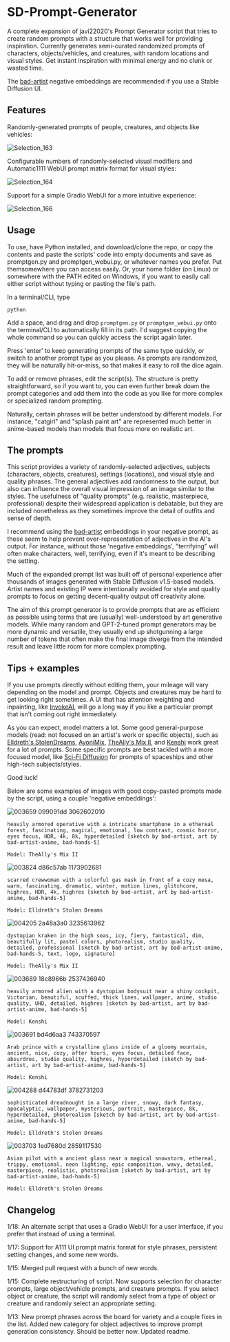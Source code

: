 # SD-Prompt-Generator
A complete expansion of javi22020's Prompt Generator script that tries to create random prompts with a structure that works well for providing inspiration. Currently generates semi-curated randomized prompts of characters, objects/vehicles, and creatures, with random locations and visual styles. Get instant inspiration with minimal energy and no clunk or wasted time.

The [bad-artist](https://huggingface.co/nick-x-hacker/bad-artist) negative embeddings are recommended if you use a Stable Diffusion UI.

## Features

Randomly-generated prompts of people, creatures, and objects like vehicles:

![Selection_163](https://user-images.githubusercontent.com/122599135/213116280-4956fb90-dbe7-4037-9506-72ac73693336.png)

Configurable numbers of randomly-selected visual modifiers and Automatic1111 WebUI prompt matrix format for visual styles:

![Selection_164](https://user-images.githubusercontent.com/122599135/213116765-0fd0dc89-d560-4413-b3a6-4a8733aaefa8.png)

Support for a simple Gradio WebUI for a more intuitive experience:

![Selection_166](https://user-images.githubusercontent.com/122599135/213117144-4e7cb736-a862-4f1a-a6f3-4bdde21a237e.png)

## Usage

To use, have Python installed, and download/clone the repo, or copy the contents and paste the scripts' code into empty documents and save as promptgen.py and promptgen_webui.py, or whatever names you prefer. Put themsomewhere you can access easily. Or, your home folder (on Linux) or somewhere with the PATH edited on Windows, if you want to easily call either script without typing or pasting the file's path.

In a terminal/CLI, type

    python

Add a space, and drag and drop `promptgen.py` or `promptgen_webui.py` onto the terminal/CLI to automatically fill in its path. I'd suggest copying the whole command so you can quickly access the script again later.

Press 'enter' to keep generating prompts of the same type quickly, or switch to another prompt type as you please. As prompts are randomized, they will be naturally hit-or-miss, so that makes it easy to roll the dice again.

To add or remove phrases, edit the script(s). The structure is pretty straightforward, so if you want to, you can even further break down the prompt categories and add them into the code as you like for more complex or specialized random prompting.

Naturally, certain phrases will be better understood by different models. For instance, "catgirl" and "splash paint art" are represented much better in anime-based models than models that focus more on realistic art.

## The prompts

This script provides a variety of randomly-selected adjectives, subjects (characters, objects, creatures), settings (locations), and visual style and quality phrases. The general adjectives add randomness to the output, but also can influence the overall visual impression of an image similar to the styles. The usefulness of "quality prompts" (e.g. realistic, masterpiece, professional) despite their widespread application is debatable, but they are included nonetheless as they sometimes improve the detail of outfits and sense of depth.

I recommend using the [bad-artist](https://huggingface.co/nick-x-hacker/bad-artist) embeddings in your negative prompt, as these seem to help prevent over-representation of adjectives in the AI's output. For instance, without those 'negative embeddings', "terrifying" will often make characters, well, terrifying, even if it's meant to be describing the setting.

Much of the expanded prompt list was built off of personal experience after thousands of images generated with Stable Diffusion v1.5-based models. Artist names and existing IP were intentionally avoided for style and quality prompts to focus on getting decent-quality output off creativity alone.

The aim of this prompt generator is to provide prompts that are as efficient as possible using terms that are (usually) well-understood by art generative models. While many random and GPT-2-tuned prompt generators may be more dynamic and versatile, they usually end up shotgunning a large number of tokens that often make the final image diverge from the intended result and leave little room for more complex prompting.

## Tips + examples

If you use prompts directly without editing them, your mileage will vary depending on the model and prompt. Objects and creatures may be hard to get looking right sometimes. A UI that has attention weighting and inpainting, like [InvokeAI](https://github.com/invoke-ai/InvokeAI/), will go a long way if you like a particular prompt that isn't coming out right immediately.

As you can expect, model matters a lot. Some good general-purpose models (read: not focused on an artist's work or specific objects), such as [Elldreth's StolenDreams](https://civitai.com/models/2540/elldreths-stolendreams-mix), [AyoniMix](https://civitai.com/models/4550/ayonimix), [TheAlly's Mix II](https://civitai.com/models/3848/theallys-mix-ii-churned), and [Kenshi](https://civitai.com/models/3850/kenshi) work great for a lot of prompts. Some specific prompts are best tackled with a more focused model, like [Sci-Fi Diffusion](https://civitai.com/models/4404/sci-fi-diffusion-v10) for prompts of spaceships and other high-tech subjects/styles.

Good luck!

Below are some examples of images with good copy-pasted prompts made by the script, using a couple 'negative embeddings':

![003659 099091dd 3062602010](https://user-images.githubusercontent.com/122599135/212419237-8c5f4942-388b-43d0-8390-c5dfae3aff34.png)

`heavily armored operative with a intricate smartphone in a ethereal forest, fascinating, magical, emotional, low contrast, cosmic horror, eyes focus, HDR, 4k, 8k, hyperdetailed [sketch by bad-artist, art by bad-artist-anime, bad-hands-5]`

`Model: TheAlly's Mix II`

![003824 d86c57ab 1173902681](https://user-images.githubusercontent.com/122599135/212448333-7b301e1f-4f0e-418a-afe4-a86082bf91f9.png)

`scarred crewwoman with a colorful gas mask in front of a cozy mesa, warm, fascinating, dramatic, winter, motion lines, glitchcore, highres, HDR, 4k, highres [sketch by bad-artist, art by bad-artist-anime, bad-hands-5]`

`Model: Elldreth's Stolen Dreams`

![004205 2a48a3a0 3235613962](https://user-images.githubusercontent.com/122599135/212576997-24572de2-eba8-4c3a-8e8e-0bb943260e1b.png)

`dystopian kraken in the high seas, icy, fiery, fantastical, dim, beautifully lit, pastel colors, photorealism, studio quality, detailed, professional [sketch by bad-artist, art by bad-artist-anime, bad-hands-5, text, logo, signature]`

`Model: TheAlly's Mix II`

![003689 18c8966b 2537436940](https://user-images.githubusercontent.com/122599135/212424493-770e5ccc-35f7-4c0f-9c8b-1d88b3cc8ba0.png)

`heavily armored alien with a dystopian bodysuit near a shiny cockpit, Victorian, beautiful, scuffed, thick lines, wallpaper, anime, studio quality, UHD, detailed, highres [sketch by bad-artist, art by bad-artist-anime, bad-hands-5]`

`Model: Kenshi`

![003691 bd4d6aa3 743370597](https://user-images.githubusercontent.com/122599135/212424921-d6140040-39d6-41e6-b14a-ca8d8ee3a13f.png)

`Arab prince with a crystalline glass inside of a gloomy mountain, ancient, nice, cozy, after hours, eyes focus, detailed face, absurdres, studio quality, highres, hyperdetailed [sketch by bad-artist, art by bad-artist-anime, bad-hands-5]`

`Model: Kenshi`

![004288 d44783df 3782731203](https://user-images.githubusercontent.com/122599135/212577489-c7fad369-c649-4969-9a11-fbe863f42d0f.png)

`sophisticated dreadnought in a large river, snowy, dark fantasy, apocalyptic, wallpaper, mysterious, portrait, masterpiece, 8k, hyperdetailed, photorealism [sketch by bad-artist, art by bad-artist-anime, bad-hands-5]`

`Model: Elldreth's Stolen Dreams`

![003703 1ed7680d 2859117530](https://user-images.githubusercontent.com/122599135/212426057-851353dc-5874-4c7a-8251-fabd28771577.png)

`Asian pilot with a ancient glass near a magical snowstorm, ethereal, trippy, emotional, neon lighting, epic composition, wavy, detailed, masterpiece, realistic, photorealism [sketch by bad-artist, art by bad-artist-anime, bad-hands-5]`

`Model: Elldreth's Stolen Dreams`

## Changelog

1/18: An alternate script that uses a Gradio WebUI for a user interface, if you prefer that instead of using a terminal.

1/17: Support for A111 UI prompt matrix format for style phrases, persistent setting changes, and some new words.

1/15: Merged pull request with a bunch of new words.

1/15: Complete restructuring of script. Now supports selection for character prompts, large object/vehicle prompts, and creature prompts. If you select object or creature, the script will randomly select from a type of object or creature and randomly select an appropriate setting.

1/13: New prompt phrases across the board for variety and a couple fixes in the list. Added new category for object adjectives to improve prompt generation consistency. Should be better now. Updated readme.
